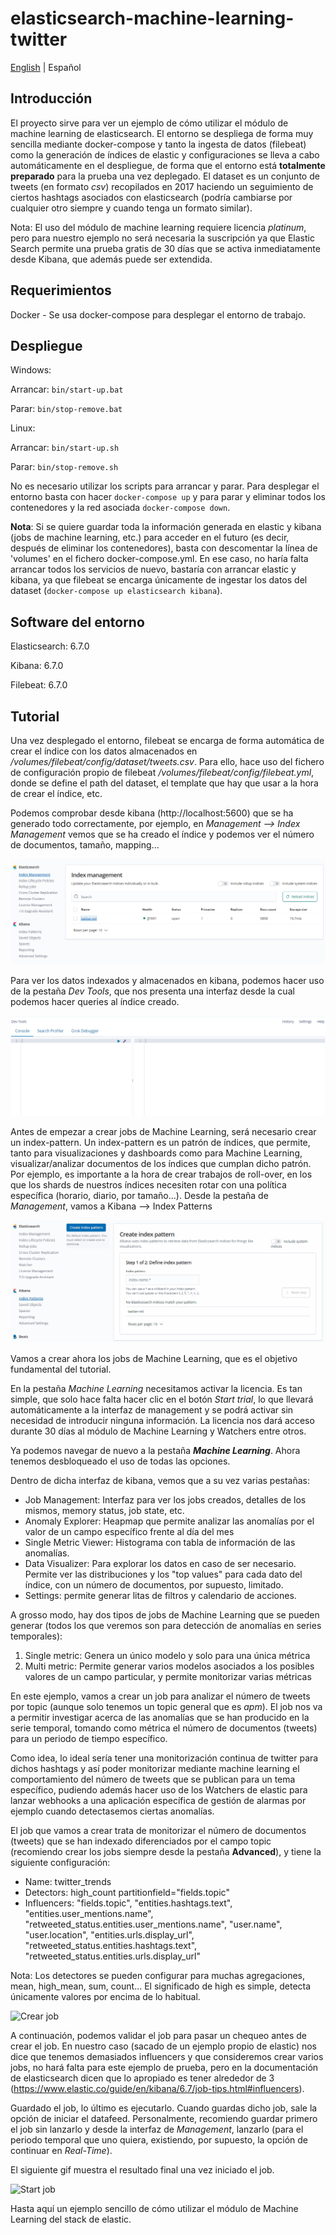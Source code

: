 # elasticsearch-machine-learning-twitter

[English](./README.md) | Español

## Introducción

El proyecto sirve para ver un ejemplo de cómo utilizar el módulo de machine learning de elasticsearch. El entorno se despliega de forma muy sencilla mediante docker-compose y tanto la ingesta de datos (filebeat) como la generación de índices de elastic y configuraciones se lleva a cabo automáticamente en el despliegue, de forma que el entorno está **totalmente preparado** para la prueba una vez deplegado. El dataset es un conjunto de tweets (en formato *csv*) recopilados en 2017 haciendo un seguimiento de ciertos hashtags asociados con elasticsearch (podría cambiarse por cualquier otro siempre y cuando tenga un formato similar).

Nota: El uso del módulo de machine learning requiere licencia *platinum*, pero para nuestro ejemplo no será necesaria la suscripción ya que Elastic Search permite una prueba gratis de 30 días que se activa inmediatamente desde Kibana, que además puede ser extendida.

## Requerimientos

Docker - Se usa docker-compose para desplegar el entorno de trabajo.

## Despliegue

Windows: 

Arrancar: ```bin/start-up.bat```

Parar: ```bin/stop-remove.bat```

Linux: 

Arrancar: ```bin/start-up.sh```

Parar: ```bin/stop-remove.sh```

No es necesario utilizar los scripts para arrancar y parar. Para desplegar el entorno basta con hacer ```docker-compose up``` y para parar y eliminar todos los contenedores y la red asociada ```docker-compose down```.

**Nota**: Si se quiere guardar toda la información generada en elastic y kibana (jobs de machine learning, etc.) para acceder en el futuro (es decir, después de eliminar los contenedores), basta con descomentar la línea de 'volumes' en el fichero docker-compose.yml. En ese caso, no haría falta arrancar todos los servicios de nuevo, bastaría con arrancar elastic y kibana, ya que filebeat se encarga únicamente de ingestar los datos del dataset (```docker-compose up elasticsearch kibana```).

## Software del entorno

Elasticsearch: 6.7.0

Kibana: 6.7.0

Filebeat: 6.7.0

## Tutorial

Una vez desplegado el entorno, filebeat se encarga de forma automática de crear el índice con los datos almacenados en */volumes/filebeat/config/dataset/tweets.csv*. Para ello, hace uso del fichero de configuración propio de filebeat */volumes/filebeat/config/filebeat.yml*, donde se define el path del dataset, el template que hay que usar a la hora de crear el índice, etc.

Podemos comprobar desde kibana (http://localhost:5600) que se ha generado todo correctamente, por ejemplo, en *Management --> Index Management* vemos que se ha creado el índice y podemos ver el número de documentos, tamaño, mapping...

![Index Management](/assets/indexManagement.png)

Para ver los datos indexados y almacenados en kibana, podemos hacer uso de la pestaña *Dev Tools*, que nos presenta una interfaz desde la cual podemos hacer queries al índice creado.

![Consulta al índice twitter-ml](/assets/devTools.gif)

Antes de empezar a crear jobs de Machine Learning, será necesario crear un index-pattern. Un index-pattern es un patrón de índices, que permite, tanto para visualizaciones y dashboards como para Machine Learning, visualizar/analizar documentos de los índices que cumplan dicho patrón. Por ejemplo, es importante a la hora de crear trabajos de roll-over, en los que los shards de nuestros índices necesiten rotar con una política específica (horario, diario, por tamaño...). Desde la pestaña de *Management*, vamos a Kibana --> Index Patterns

![Crear index-pattern](/assets/indexPattern.gif)

Vamos a crear ahora los jobs de Machine Learning, que es el objetivo fundamental del tutorial.

En la pestaña *Machine Learning* necesitamos activar la licencia. Es tan simple, que solo hace falta hacer clic en el botón *Start trial*, lo que llevará automáticamente a la interfaz de management y se podrá activar sin necesidad de introducir ninguna información. La licencia nos dará acceso durante 30 días al módulo de Machine Learning y Watchers entre otros.

Ya podemos navegar de nuevo a la pestaña ***Machine Learning***. Ahora tenemos desbloqueado el uso de todas las opciones.

Dentro de dicha interfaz de kibana, vemos que a su vez varias pestañas:

- Job Management: Interfaz para ver los jobs creados, detalles de los mismos, memory status, job state, etc.
- Anomaly Explorer: Heapmap que permite analizar las anomalías por el valor de un campo específico frente al día del mes
- Single Metric Viewer: Histograma con tabla de información de las anomalías.
- Data Visualizer: Para explorar los datos en caso de ser necesario. Permite ver las distribuciones y los "top values" para cada dato del índice, con un número de documentos, por supuesto, limitado.
- Settings: permite generar litas de filtros y calendario de acciones.

A grosso modo, hay dos tipos de jobs de Machine Learning que se pueden generar (todos los que veremos son para detección de anomalías en series temporales):

1. Single metric: Genera un único modelo y solo para una única métrica
2. Multi metric: Permite generar varios modelos asociados a los posibles valores de un campo particular, y permite monitorizar varias métricas

En este ejemplo, vamos a crear un job para analizar el número de tweets por topic (aunque solo tenemos un topic general que es *apm*). El job nos va a permitir investigar acerca de las anomalías que se han producido en la serie temporal, tomando como métrica el número de documentos (tweets) para un periodo de tiempo específico.

Como idea, lo ideal sería tener una monitorización continua de twitter para dichos hashtags y así poder monitorizar mediante machine learning el comportamiento del número de tweets que se publican para un tema específico, pudiendo además hacer uso de los Watchers de elastic para lanzar webhooks a una aplicación específica de gestión de alarmas por ejemplo cuando detectasemos ciertas anomalías.

El job que vamos a crear trata de monitorizar el número de documentos (tweets) que se han indexado diferenciados por el campo topic (recomiendo crear los jobs siempre desde la pestaña **Advanced**), y tiene la siguiente configuración:

- Name: twitter_trends
- Detectors: high_count partitionfield="fields.topic"
- Influencers: "fields.topic", "entities.hashtags.text", "entities.user_mentions.name", "retweeted_status.entities.user_mentions.name", "user.name", "user.location", "entities.urls.display_url", "retweeted_status.entities.hashtags.text", "retweeted_status.entities.urls.display_url"

Nota: Los detectores se pueden configurar para muchas agregaciones, mean, high_mean, sum, count... El significado de high es simple, detecta únicamente valores por encima de lo habitual.

![Crear job](/assets/createJob.gif)

A continuación, podemos validar el job para pasar un chequeo antes de crear el job. En nuestro caso (sacado de un ejemplo propio de elastic) nos dice que tenemos demasiados influencers y que consideremos crear varios jobs, no hará falta para este ejemplo de prueba, pero en la documentación de elasticsearch dicen que lo apropiado es tener alrededor de 3 (https://www.elastic.co/guide/en/kibana/6.7/job-tips.html#influencers).

Guardado el job, lo último es ejecutarlo. Cuando guardas dicho job, sale la opción de iniciar el datafeed. Personalmente, recomiendo guardar primero el job sin lanzarlo y desde la interfaz de *Management*, lanzarlo (para el periodo temporal que uno quiera, existiendo, por supuesto, la opción de continuar en *Real-Time*).

El siguiente gif muestra el resultado final una vez iniciado el job.

![Start job](/assets/startJob.gif)

Hasta aquí un ejemplo sencillo de cómo utilizar el módulo de Machine Learning del stack de elastic.
